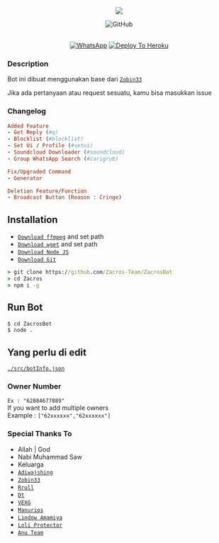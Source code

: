 
<p align="center">
  <img alig src="https://c.tenor.com/i3uWiBCMgh8AAAAd/sad-aesthetic.gif"/>
</p>

<p align="center">
<div align="center">
<img alt="GitHub" src="https://img.shields.io/badge/WHATSAPP%20BOT%20BY%20ZACROS%20TEAM-636363?style=for-the-badge&logoColor=darkgreen"/>
<br><br>
</div>

<p align="center">
<a href="https://chat.whatsapp.com/Hg23DkA2GKZ8DDPgvKuTsr"><img alt="WhatsApp" src="https://img.shields.io/badge/WhatsApp%20Group-25D366?style=for-the-badge&logo=whatsapp&logoColor=white"/></a>
<a href="https://heroku.com/deploy?template=https://github.com/Zacros-Team/ZacrosBot/"><img alt="Deploy To Heroku" src="https://www.herokucdn.com/deploy/button.svg"/></a>
</p>

### Description
Bot ini dibuat menggunakan base dari [`Zobin33`](https://github.com/Zobin33)

Jika ada pertanyaan atau request sesuatu, kamu bisa masukkan issue

### Changelog
```rb
Added Feature
- Get Reply (#q)
- Blocklist (#blocklist)
- Set Ui / Profile (#setui)
- Soundcloud Downloader (#soundcloud)
- Group WhatsApp Search (#carigrub)

Fix/Upgraded Command
- Generator

Deletion Feature/Function
- Broadcast Button (Reason : Cringe)
```

## Installation
* [`Download ffmpeg`](https://ffmpeg.org/download.html#build-windows) and set path
* [`Download wget`](https://eternallybored.org/misc/wget/releases/) and set path
* [`Download Node JS`](https://nodejs.org/en/download/)
* [`Download Git`](https://git-scm.com/downloads)
```cmd
> git clone https://github.com/Zacros-Team/ZacrosBot
> cd Zacros
> npm i -g
```

## Run Bot
```cmd
$ cd ZacrosBot
$ node .
```

## Yang perlu di edit
[`./src/botInfo.json`](./src/json/botInfo.json)

### Owner Number
  `Ex : "62884677889"`<br>
  If you want to add multiple owners<br>
   Example : `["62xxxxxx","62xxxxxx"]`

### Special Thanks To

* Allah | God
* Nabi Muhammad Saw
* Keluarga
* [`Adiwajshing`](https://github.com/adiwajshing/Baileys)
* [`Zobin33`](https://github.com/Zobin33)
* [`Rrull`](https://github.com/arl03)
* [`Dt`](https://github.com/Dete4)
* [`VEXG`](https://github.com/VEXG)
* [`Manurios`](http://wa.me/50377257600)
* [`Lindow Amamiya`](https://github.com/mccnlight) 
* [`Loli Protector`](https://github.com/Arya-was) 
* [`Anu Team`](https://chat.whatsapp.com/JMGFxm0SSEF9Ajm0MWJtzh) 


